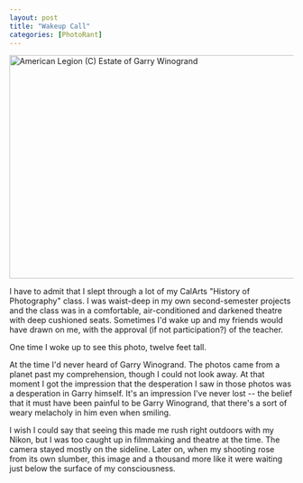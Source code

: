 ```yaml
---
layout: post
title: "Wakeup Call"
categories: [PhotoRant]
---
```

<img title="American Legion (C) Estate of Garry Winogrand" src="http://www.botzilla.com/blog/pix2007/winogrand_legion.jpg" width="807" height="396" border="0" />

I have to admit that I slept through a lot of my CalArts "History of Photography" class. I was waist-deep in my own second-semester projects and the class was in a comfortable, air-conditioned and darkened theatre with deep cushioned seats. Sometimes I'd wake up and my friends would have drawn on me, with the approval (if not participation?) of the teacher.

One time I woke up to see this photo, twelve feet tall.

At the time I'd never heard of Garry Winogrand. The photos came from a planet past my comprehension, though I could not look away. At that moment I got the impression that the desperation I saw in those photos was a desperation in Garry  himself. It's an impression I've never lost -- the belief that it must have been painful to be Garry Winogrand, that there's a sort of weary melacholy in him even when smiling.

I wish I could say that seeing this made me rush right outdoors with my Nikon, but I was too caught up in filmmaking and theatre at the time. The camera stayed mostly on the sideline. Later on, when my shooting rose from its own slumber, this image and a thousand more like it were waiting just below the surface of my consciousness.

<!--more-->

